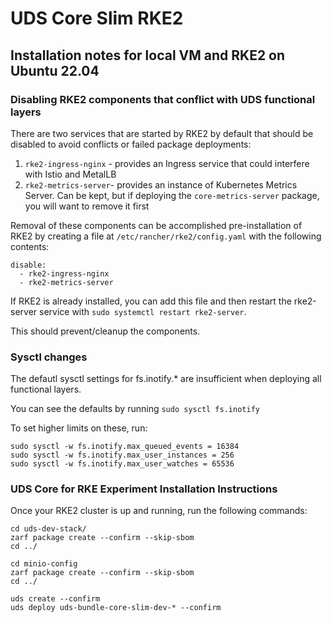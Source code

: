 # UDS Core Slim RKE2 

## Installation notes for local VM and RKE2 on Ubuntu 22.04

### Disabling RKE2 components that conflict with UDS functional layers
There are two services that are started by RKE2 by default that should be disabled to avoid conflicts or failed package deployments:
1. `rke2-ingress-nginx` - provides an Ingress service that could interfere with Istio and MetalLB
1. `rke2-metrics-server`- provides an instance of Kubernetes Metrics Server.  Can be kept, but if deploying the `core-metrics-server` package, you will want to remove it first

Removal of these components can be accomplished pre-installation of RKE2 by creating a file at `/etc/rancher/rke2/config.yaml` with the following contents:
```
disable:
  - rke2-ingress-nginx
  - rke2-metrics-server
```

If RKE2 is already installed, you can add this file and then restart the rke2-server service with `sudo systemctl restart rke2-server`.  

This should prevent/cleanup the components.

### Sysctl changes
The defautl sysctl settings for fs.inotify.* are insufficient when deploying all functional layers.

You can see the defaults by running `sudo sysctl fs.inotify`

To set higher limits on these, run:
```
sudo sysctl -w fs.inotify.max_queued_events = 16384
sudo sysctl -w fs.inotify.max_user_instances = 256
sudo sysctl -w fs.inotify.max_user_watches = 65536
```

### UDS Core for RKE Experiment Installation Instructions

Once your RKE2 cluster is up and running, run the following commands:

```shell
cd uds-dev-stack/
zarf package create --confirm --skip-sbom
cd ../

cd minio-config
zarf package create --confirm --skip-sbom
cd ../

uds create --confirm
uds deploy uds-bundle-core-slim-dev-* --confirm
```

